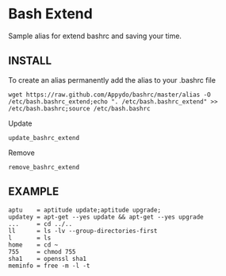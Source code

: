 Bash Extend
======

Sample alias for extend bashrc and saving your time.


INSTALL
-------

To create an alias permanently add the alias to your .bashrc file

    wget https://raw.github.com/Appydo/bashrc/master/alias -O /etc/bash.bashrc_extend;echo ". /etc/bash.bashrc_extend" >> /etc/bash.bashrc;source /etc/bash.bashrc

Update

    update_bashrc_extend

Remove 

    remove_bashrc_extend
    

EXAMPLE
-------

    aptu    = aptitude update;aptitude upgrade;
    updatey = apt-get --yes update && apt-get --yes upgrade
    ...     = cd ../..
    ll      = ls -lv --group-directories-first
    l       = ls
    home    = cd ~
    755     = chmod 755
    sha1    = openssl sha1
    meminfo = free -m -l -t

